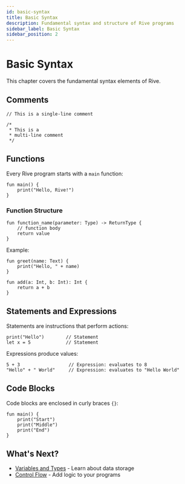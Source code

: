 ```yaml
---
id: basic-syntax
title: Basic Syntax
description: Fundamental syntax and structure of Rive programs
sidebar_label: Basic Syntax
sidebar_position: 2
---
```


# Basic Syntax

This chapter covers the fundamental syntax elements of Rive.

## Comments

```rive
// This is a single-line comment

/*
 * This is a
 * multi-line comment
 */
```

## Functions

Every Rive program starts with a `main` function:

```rive
fun main() {
    print("Hello, Rive!")
}
```

### Function Structure

```rive
fun function_name(parameter: Type) -> ReturnType {
    // function body
    return value
}
```

Example:

```rive
fun greet(name: Text) {
    print("Hello, " + name)
}

fun add(a: Int, b: Int): Int {
    return a + b
}
```

## Statements and Expressions

Statements are instructions that perform actions:

```rive
print("Hello")        // Statement
let x = 5             // Statement
```

Expressions produce values:

```rive
5 + 3                  // Expression: evaluates to 8
"Hello" + " World"     // Expression: evaluates to "Hello World"
```

## Code Blocks

Code blocks are enclosed in curly braces `{}`:

```rive
fun main() {
    print("Start")
    print("Middle")
    print("End")
}
```

## What's Next?

- [Variables and Types](variables-types.md) - Learn about data storage
- [Control Flow](control-flow.md) - Add logic to your programs
